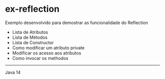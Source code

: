 # ex-reflection
Exemplo desenvolvido para demostrar as funcionalidade do Reflection


  * Lista de Atributos
  * Lista de Métodos
  * Lista de Constructor
  * Como modificar um atributo private
  * Modificar os acesso aos atributos
  * Como invocar os methodos

----

Java 14
